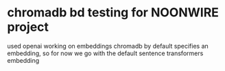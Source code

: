 # chromadb bd testing for NOONWIRE project

used openai
working on embeddings
chromadb by default specifies an embedding, so for now we go with the default sentence transformers embedding
